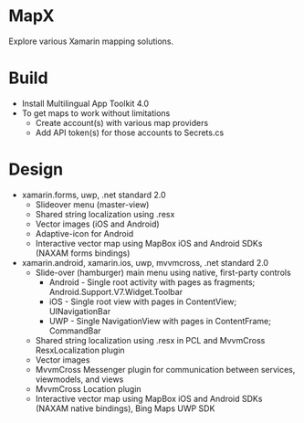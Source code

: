 # MapX
Explore various Xamarin mapping solutions.
# Build
* Install Multilingual App Toolkit 4.0
* To get maps to work without limitations
  * Create account(s) with various map providers
  * Add API token(s) for those accounts to Secrets.cs
# Design
* xamarin.forms, uwp, .net standard 2.0
  * Slideover menu (master-view)
  * Shared string localization using .resx
  * Vector images (iOS and Android)
  * Adaptive-icon for Android
  * Interactive vector map using MapBox iOS and Android SDKs (NAXAM forms bindings)
* xamarin.android, xamarin.ios, uwp, mvvmcross, .net standard 2.0
  * Slide-over (hamburger) main menu using native, first-party controls
    * Android - Single root activity with pages as fragments; Android.Support.V7.Widget.Toolbar
    * iOS - Single root view with pages in ContentView; UINavigationBar
    * UWP - Single NavigationView with pages in ContentFrame; CommandBar
  * Shared string localization using .resx in PCL and MvvmCross ResxLocalization plugin
  * Vector images
  * MvvmCross Messenger plugin for communication between services, viewmodels, and views
  * MvvmCross Location plugin
  * Interactive vector map using MapBox iOS and Android SDKs (NAXAM native bindings), Bing Maps UWP SDK
